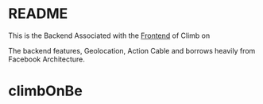# README
This is the Backend Associated with the [Frontend](https://github.com/AnansiOmega/ClimbOn) of Climb on

The backend features, Geolocation, Action Cable and borrows heavily from Facebook Architecture.

# climbOnBe
